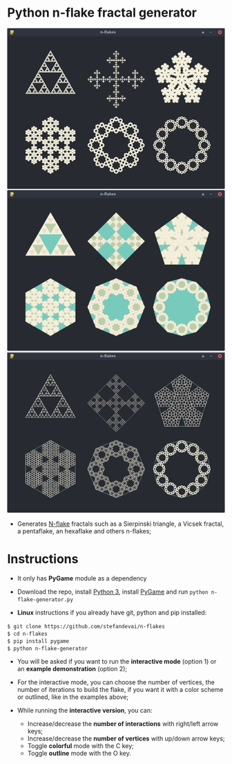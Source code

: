 # Python n-flake fractal generator
![](img/flakes2.png)
![](img/colorful2.png)
![](img/outlined2.png)

- Generates [N-flake](https://en.wikipedia.org/wiki/N-flake) fractals such as a Sierpinski triangle, a Vicsek fractal, a pentaflake, an hexaflake and others n-flakes;

# Instructions
- It only has **PyGame** module as a dependency
- Download the repo, install [Python 3](https://wiki.python.org/moin/BeginnersGuide/Download), install [PyGame](https://www.pygame.org/wiki/GettingStarted#Pygame%20Installation) and run `python n-flake-generator.py`

- **Linux** instructions if you already have git, python and pip installed:

`$ git clone https://github.com/stefandevai/n-flakes` <br>
`$ cd n-flakes` <br>
`$ pip install pygame` <br>
`$ python n-flake-generator`

- You will be asked if you want to run the **interactive mode** (option 1) or an **example demonstration** (option 2);
- For the interactive mode, you can choose the number of vertices, the number of iterations to build the flake, if you want it with a color scheme or outlined, like in the examples above;

- While running the **interactive version**, you can:
	- Increase/decrease the **number of interactions** with right/left arrow keys;
	- Increase/decrease the **number of vertices** with up/down arrow keys;
	- Toggle **colorful** mode with the C key;
	- Toggle **outline** mode with the O key.

